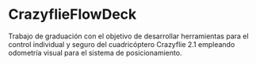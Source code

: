 # CrazyflieFlowDeck
Trabajo de graduación con el objetivo de desarrollar herramientas para el control individual y seguro del cuadricóptero Crazyflie 2.1 empleando odometría visual para el sistema de posicionamiento.
